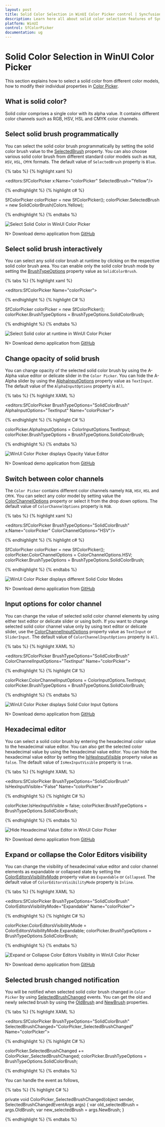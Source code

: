 ```yaml
---
layout: post
title: Solid Color Selection in WinUI Color Picker control | Syncfusion&reg;
description: Learn here all about solid color selection features of Syncfusion&reg; WinUI Color Picker control with changing opacity support.
platform: WinUI
control: SfColorPicker
documentation: ug
---
```


# Solid Color Selection in WinUI Color Picker

This section explains how to select a solid color from different color models, how to modify their individual properties in [Color Picker](https://help.syncfusion.com/cr/winUI/Syncfusion.UI.Xaml.Editors.SfColorPicker.html).

## What is solid color?

Solid color comprises a single color with its alpha value. It contains different color channels such as RGB, HSV, HSL and CMYK color channels.

## Select solid brush programmatically

You can select the solid color brush programmatically by setting the solid color brush value to the [SelectedBrush](https://help.syncfusion.com/cr/winUI/Syncfusion.UI.Xaml.Editors.SfColorPicker.html#Syncfusion_UI_Xaml_Editors_SfColorPicker_SelectedBrush) property. You can also choose various solid color brush from different standard color models such as `RGB`, `HSV`, `HSL`, `CMYK` formats. The default value of `SelectedBrush` property is `Blue`.

{% tabs %}
{% highlight xaml %}

 <editors:SfColorPicker x:Name="colorPicker"
                        SelectedBrush="Yellow"/>

{% endhighlight %}
{% highlight c# %}

SfColorPicker colorPicker = new SfColorPicker();
colorPicker.SelectedBrush = new SolidColorBrush(Colors.Yellow);

{% endhighlight %}
{% endtabs %}

![Select Solid Color in WinUI Color Picker](Getting-Started_images/winui-colorpicker-select-solid-color.png)

N> Download demo application from [GitHub](https://github.com/SyncfusionExamples/syncfusion-winui-colorpicker-examples/tree/master/Samples/SelectSolidColors)

## Select solid brush interactively

You can select any solid color brush at runtime by clicking on the respective solid color brush area. You can enable only the solid color brush mode by setting the [BrushTypeOptions](https://help.syncfusion.com/cr/winui/Syncfusion.UI.Xaml.Editors.SfColorPicker.html#Syncfusion_UI_Xaml_Editors_SfColorPicker_BrushTypeOptions) property value as `SolidColorBrush`.

{% tabs %}
{% highlight xaml %}

<editors:SfColorPicker Name="colorPicker">

{% endhighlight %}
{% highlight C# %}

SfColorPicker colorPicker = new SfColorPicker();
colorPicker.BrushTypeOptions = BrushTypeOptions.SolidColorBrush;

{% endhighlight %}
{% endtabs %}

![Select Solid color at runtime in WinUI Color Picker](Getting-Started_images/winui-colorpicker-solid-color.png)

N> Download demo application from [GitHub](https://github.com/SyncfusionExamples/syncfusion-winui-colorpicker-examples/tree/master/Samples/SelectSolidColors)

## Change opacity of solid brush

You can change opacity of the selected solid color brush by using the A-Alpha value editor or delicate slider in the `Color Picker`. You can hide the A-Alpha slider by using the [AlphaInputOptions](https://help.syncfusion.com/cr/winUI/Syncfusion.UI.Xaml.Editors.SfColorPicker.html#Syncfusion_UI_Xaml_Editors_SfColorPicker_AlphaInputOptions) property value as `TextInput`. The default value of the `AlphaInputOptions` property is `All`.

{% tabs %}
{% highlight XAML %}

<editors:SfColorPicker BrushTypeOptions="SolidColorBrush"
                       AlphaInputOptions="TextInput"
                       Name="colorPicker">

{% endhighlight %}
{% highlight C# %}

colorPicker.AlphaInputOptions = ColorInputOptions.TextInput;
colorPicker.BrushTypeOptions = BrushTypeOptions.SolidColorBrush;

{% endhighlight %}
{% endtabs %}

![WinUI Color Picker displays Opacity Value Editor](Getting-Started_images/winui-colorpicker-opacity-value-editor.png)

N> Download demo application from [GitHub](https://github.com/SyncfusionExamples/syncfusion-winui-colorpicker-examples/tree/master/Samples/SelectSolidColors)

## Switch between color channels

The `Color Picker` contains different color channels namely `RGB`, `HSV`, `HSL` and `CMYK`. You can select any color model by setting value the [ColorChannelOptions](https://help.syncfusion.com/cr/winUI/Syncfusion.UI.Xaml.Editors.SfColorPicker.html#Syncfusion_UI_Xaml_Editors_SfColorPicker_ColorChannelOptions) property or select it from the drop down options. The default value of `ColorChannelOptions` property is `RGB`.

{% tabs %}
{% highlight xaml %}

 <editors:SfColorPicker BrushTypeOptions="SolidColorBrush"
                        x:Name="colorPicker"
                        ColorChannelOptions="HSV"/>

{% endhighlight %}
{% highlight c# %}

SfColorPicker colorPicker = new SfColorPicker();
colorPicker.ColorChannelOptions = ColorChannelOptions.HSV;
colorPicker.BrushTypeOptions = BrushTypeOptions.SolidColorBrush;

{% endhighlight %}
{% endtabs %}

![WinUI Color Picker displays different Solid Color Modes](Select_Solid_Colors_images/winui-colorpicker-solid-color-modes.gif)

N> Download demo application from [GitHub](https://github.com/SyncfusionExamples/syncfusion-winui-colorpicker-examples/tree/master/Samples/SelectSolidColors)

## Input options for color channel

You can change the value of selected solid color channel elements by using either text editor or delicate slider or using both. If you want to change selected solid color channel value only by using text editor or delicate slider, use the [ColorChannelInputOptions](https://help.syncfusion.com/cr/winui/Syncfusion.UI.Xaml.Editors.SfColorPicker.html#Syncfusion_UI_Xaml_Editors_SfColorPicker_ColorChannelInputOptions) property value as `TextInput` or `SliderInput`. The default value of `ColorChannelInputOptions` property is `All`.

{% tabs %}
{% highlight XAML %}

<editors:SfColorPicker BrushTypeOptions="SolidColorBrush"
                       ColorChannelInputOptions="TextInput"
                       Name="colorPicker">

{% endhighlight %}
{% highlight C# %}

colorPicker.ColorChannelInputOptions = ColorInputOptions.TextInput;
colorPicker.BrushTypeOptions = BrushTypeOptions.SolidColorBrush;

{% endhighlight %}
{% endtabs %}

![WinUI Color Picker displays Solid Color Input Options](Select_Solid_Colors_images/winui-colorpicker-solid-color-options.jpg)

N> Download demo application from [GitHub](https://github.com/SyncfusionExamples/syncfusion-winui-colorpicker-examples/tree/master/Samples/SelectSolidColors)

## Hexadecimal editor

You can select a solid color brush by entering the hexadecimal color value to the hexadecimal value editor. You can also get the selected color hexadecimal value by using the hexadecimal value editor. You can hide the hexadecimal value editor by setting the [IsHexInputVisible](https://help.syncfusion.com/cr/winUI/Syncfusion.UI.Xaml.Editors.SfColorPicker.html#Syncfusion_UI_Xaml_Editors_SfColorPicker_IsHexInputVisible) property value as `false`. The default value of `IsHexInputVisible` property is `true`.

{% tabs %}
{% highlight XAML %}

<editors:SfColorPicker BrushTypeOptions="SolidColorBrush"
                       IsHexInputVisible="False"
                       Name="colorPicker">

{% endhighlight %}
{% highlight C# %}

colorPicker.IsHexInputVisible = false;
colorPicker.BrushTypeOptions = BrushTypeOptions.SolidColorBrush;

{% endhighlight %}
{% endtabs %}

![Hide Hexadecimal Value Editor in WinUI Color Picker](Getting-Started_images/winui-colorpicker-hide-hexadecimal-value-editor.png)

N> Download demo application from [GitHub](https://github.com/SyncfusionExamples/syncfusion-winui-colorpicker-examples/tree/master/Samples/SelectSolidColors)

## Expand or collapse the Color Editors visibility

You can change the visibility of hexadecimal value editor and color channel elements as expandable or collapsed state by setting the [ColorEditorsVisibilityMode](https://help.syncfusion.com/cr/winui/Syncfusion.UI.Xaml.Editors.SfColorPicker.html#Syncfusion_UI_Xaml_Editors_SfColorPicker_ColorEditorsVisibilityMode) property value as `Expandable` or `Collapsed`. The default value of `ColorEditorsVisibilityMode` property is `Inline`.

{% tabs %}
{% highlight XAML %}

<editors:SfColorPicker BrushTypeOptions="SolidColorBrush"
                       ColorEditorsVisibilityMode="Expandable"
                       Name="colorPicker">

{% endhighlight %}
{% highlight C# %}

colorPicker.ColorEditorsVisibilityMode = ColorEditorsVisibilityMode.Expandable;
colorPicker.BrushTypeOptions = BrushTypeOptions.SolidColorBrush;

{% endhighlight %}
{% endtabs %}

![Expand or Collapse Color Editors Visibility in WinUI Color Picker](Select_Solid_Colors_images/winui-colorpicker-expand-or-collpase-color-visibility.jpg)

N> Download demo application from [GitHub](https://github.com/SyncfusionExamples/syncfusion-winui-colorpicker-examples/tree/master/Samples/SelectSolidColors)

## Selected brush changed notification

You will be notified when selected solid color brush changed in `Color Picker` by  using [SelectedBrushChanged](https://help.syncfusion.com/cr/winUI/Syncfusion.UI.Xaml.Editors.SfColorPicker.html#Syncfusion_UI_Xaml_Editors_SfColorPicker_SelectedBrushChanged) events. You can get the old and newly selected brush by using the [OldBrush](https://help.syncfusion.com/cr/winUI/Syncfusion.UI.Xaml.Editors.SelectedBrushChangedEventArgs.html) and [NewBrush](https://help.syncfusion.com/cr/winUI/Syncfusion.UI.Xaml.Editors.SelectedBrushChangedEventArgs.html) properties.

{% tabs %}
{% highlight XAML %}

<editors:SfColorPicker BrushTypeOptions="SolidColorBrush"
                       SelectedBrushChanged="ColorPicker_SelectedBrushChanged"
                       Name="colorPicker">

{% endhighlight %}
{% highlight C# %}

colorPicker.SelectedBrushChanged += ColorPicker_SelectedBrushChanged;
colorPicker.BrushTypeOptions = BrushTypeOptions.SolidColorBrush;

{% endhighlight %}
{% endtabs %}

You can handle the event as follows,

{% tabs %}
{% highlight C# %}

private void ColorPicker_SelectedBrushChanged(object sender, SelectedBrushChangedEventArgs args) {
    var old_selectedBrush = args.OldBrush;
    var new_selectedBrush = args.NewBrush;
}

{% endhighlight %}
{% endtabs %}
